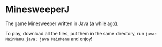 # MinesweeperJ
The game Minesweeper written in Java (a while ago).

To play, download all the files, put them in the same directory, run `javac MainMenu.java; java MainMenu` and enjoy!
